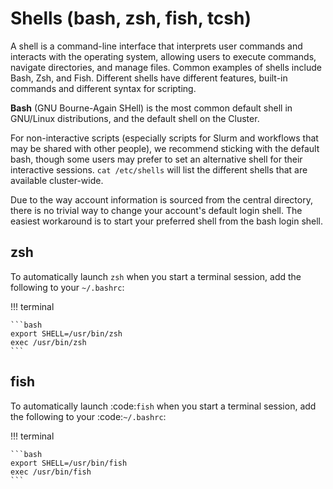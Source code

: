 # Shells (bash, zsh, fish, tcsh)


A shell is a command-line interface that interprets user commands and interacts with the operating system, allowing users to execute commands, 
navigate directories, and manage files. Common examples of shells include Bash, Zsh, and Fish. Different shells have different features, built-in commands and different syntax for scripting.

**Bash** (GNU Bourne-Again SHell) is the most common default shell in GNU/Linux distributions, and the default shell on the Cluster.


For non-interactive scripts (especially scripts for Slurm and workflows that may be shared with other people), we recommend sticking with 
the default bash, though some users may prefer to set an alternative shell for their interactive sessions. `cat /etc/shells` will list the different shells that are available cluster-wide.

Due to the way account information is sourced from the central directory, there is no trivial way to change your account's default login shell. 
The easiest workaround is to start your preferred shell from the bash login shell.

## zsh

To automatically launch `zsh` when you start a terminal session, add the following to your `~/.bashrc`:

!!! terminal

    ```bash
    export SHELL=/usr/bin/zsh
    exec /usr/bin/zsh
    ```

## fish

To automatically launch :code:`fish` when you start a terminal session, add the following to your :code:`~/.bashrc`:

!!! terminal

    ```bash
    export SHELL=/usr/bin/fish
    exec /usr/bin/fish
    ```